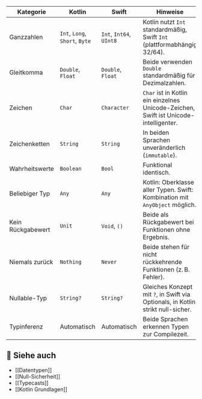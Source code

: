 

| Kategorie        | Kotlin            | Swift             | Hinweise                                                                 |
|------------------|-------------------|-------------------|--------------------------------------------------------------------------|
| Ganzzahlen       | `Int`, `Long`, `Short`, `Byte` | `Int`, `Int64`, `UInt8` | Kotlin nutzt `Int` standardmäßig, Swift `Int` (plattformabhängig 32/64). |
| Gleitkomma       | `Double`, `Float` | `Double`, `Float` | Beide verwenden `Double` standardmäßig für Dezimalzahlen.                |
| Zeichen          | `Char`            | `Character`       | `Char` ist in Kotlin ein einzelnes Unicode-Zeichen, Swift ist Unicode-intelligenter. |
| Zeichenketten    | `String`          | `String`          | In beiden Sprachen unveränderlich (`immutable`).                         |
| Wahrheitswerte   | `Boolean`         | `Bool`            | Funktional identisch.                                                    |
| Beliebiger Typ   | `Any`             | `Any`             | Kotlin: Oberklasse aller Typen. Swift: Kombination mit `AnyObject` möglich. |
| Kein Rückgabewert| `Unit`            | `Void`, `()`      | Beide als Rückgabewert bei Funktionen ohne Ergebnis.                     |
| Niemals zurück   | `Nothing`         | `Never`           | Beide stehen für nicht rückkehrende Funktionen (z. B. Fehler).           |
| Nullable-Typ     | `String?`         | `String?`         | Gleiches Konzept mit `?`, in Swift via Optionals, in Kotlin strikt null-sicher. |
| Typinferenz      | Automatisch       | Automatisch       | Beide Sprachen erkennen Typen zur Compilezeit.                           |

## 🔹 Siehe auch
- [[Datentypen]]
- [[Null-Sicherheit]]
- [[Typecasts]]
- [[Kotlin Grundlagen]]
